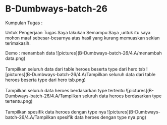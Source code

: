 # B-Dumbways-batch-26

Kumpulan Tugas :

Untuk Pengerjaan Tugas Saya lakukan Semampu Saya ,untuk itu saya mohon maaf sebesar-besarnya atas hasil yang kurang memuaskan 
sekian terimakasih.

Demo :
menambah data
![pictures](B-Dumbways-batch-26/4.A/menambah data.png)
<br/>
<br/>
Tampilkan seluruh data dari table heroes beserta type dari hero tsb
![pictures](B-Dumbways-batch-26/4.A/Tampilkan seluruh data dari table heroes beserta type dari hero tsb.png)
<br/>
<br/>
Tampilkan seluruh data heroes berdasarkan type tertentu
![pictures](B-Dumbways-batch-26/4.A/Tampilkan seluruh data heroes berdasarkan type tertentu.png)
<br/>
<br/>
Tampilkan spesifik data heroes dengan type nya
![pictures](B-Dumbways-batch-26/4.A/Tampilkan spesifik data heroes dengan type nya.png)
